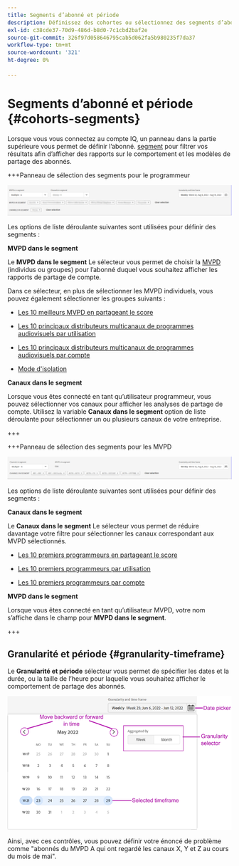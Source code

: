 ```yaml
---
title: Segments d’abonné et période
description: Définissez des cohortes ou sélectionnez des segments d’abonnés pour évaluer les possibilités et les modèles de partage de compte des visionneuses de canaux afin d’utiliser des outils graphiques et des rapports dans le compte IQ.
exl-id: c38cde37-70d9-486d-b8d0-7c1cbd2baf2e
source-git-commit: 326f97d058646795cab5d062fa5b980235f7da37
workflow-type: tm+mt
source-wordcount: '321'
ht-degree: 0%

---
```



# Segments d’abonné et période {#cohorts-segments}

Lorsque vous vous connectez au compte IQ, un panneau dans la partie supérieure vous permet de définir l’abonné. [segment](/help/AccountIQ/product-concepts.md#segment-segmet-def) pour filtrer vos résultats afin d’afficher des rapports sur le comportement et les modèles de partage des abonnés.

<!--![](assets/segment-timeframe-panel.png)-->

+++Panneau de sélection des segments pour le programmeur

![](assets/segment-panel-programmer.png)

<!--![](assets/filter-panel.png)-->

Les options de liste déroulante suivantes sont utilisées pour définir des segments :

**MVPD dans le segment**

Le **MVPD dans le segment** Le sélecteur vous permet de choisir la [MVPD](/help/AccountIQ/product-concepts.md#mvpd-def) (individus ou groupes) pour l’abonné duquel vous souhaitez afficher les rapports de partage de compte.

Dans ce sélecteur, en plus de sélectionner les MVPD individuels, vous pouvez également sélectionner les groupes suivants :

* [Les 10 meilleurs MVPD en partageant le score](/help/AccountIQ/product-concepts.md#top-mvpds-def)

* [Les 10 principaux distributeurs multicanaux de programmes audiovisuels par utilisation](/help/AccountIQ/product-concepts.md#top-mvpds-def)

* [Les 10 principaux distributeurs multicanaux de programmes audiovisuels par compte](/help/AccountIQ/product-concepts.md#top-mvpds-def)

* [Mode d&#39;isolation](/help/AccountIQ/isolation-mode.md)

**Canaux dans le segment**

Lorsque vous êtes connecté en tant qu’utilisateur programmeur, vous pouvez sélectionner vos canaux pour afficher les analyses de partage de compte. Utilisez la variable **Canaux dans le segment** option de liste déroulante pour sélectionner un ou plusieurs canaux de votre entreprise.

+++

+++Panneau de sélection des segments pour les MVPD

![](assets/segment-panel-mvpd.png)

Les options de liste déroulante suivantes sont utilisées pour définir des segments :

**Canaux dans le segment**

Le **Canaux dans le segment** Le sélecteur vous permet de réduire davantage votre filtre pour sélectionner les canaux correspondant aux MVPD sélectionnés.

* [Les 10 premiers programmeurs en partageant le score](/help/AccountIQ/product-concepts.md#top-mvpds-def)

* [Les 10 premiers programmeurs par utilisation](/help/AccountIQ/product-concepts.md#top-mvpds-def)

* [Les 10 premiers programmeurs par compte](/help/AccountIQ/product-concepts.md#top-mvpds-def)

**MVPD dans le segment**

Lorsque vous êtes connecté en tant qu’utilisateur MVPD, votre nom s’affiche dans le champ pour **MVPD dans le segment**.

+++




<!--For example, you can define your segment as the "subscribers of the MVPD A that watched the channels X, Y, and Z".-->



## Granularité et période {#granularity-timeframe}

Le **Granularité et période** sélecteur vous permet de spécifier les dates et la durée, ou la taille de l’heure pour laquelle vous souhaitez afficher le comportement de partage des abonnés.

![Granularité et délai](assets/granularity-timeframe-weekwise.png)

Ainsi, avec ces contrôles, vous pouvez définir votre énoncé de problème comme &quot;abonnés du MVPD A qui ont regardé les canaux X, Y et Z au cours du mois de mai&quot;.

